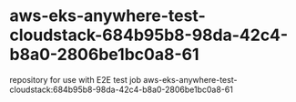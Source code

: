 # aws-eks-anywhere-test-cloudstack-684b95b8-98da-42c4-b8a0-2806be1bc0a8-61
repository for use with E2E test job aws-eks-anywhere-test-cloudstack:684b95b8-98da-42c4-b8a0-2806be1bc0a8-61
